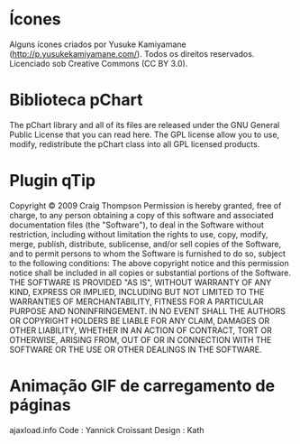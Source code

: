 Ícones
======
Alguns ícones criados por Yusuke Kamiyamane (http://p.yusukekamiyamane.com/). Todos os direitos reservados. Licenciado sob Creative Commons (CC BY 3.0).

Biblioteca pChart
=================
The pChart library and all of its files are released under the GNU General Public License that you can read here. The GPL license allow you to use, modify, redistribute the pChart class into all GPL licensed products. 

Plugin qTip
===========
Copyright © 2009 Craig Thompson
Permission is hereby granted, free of charge, to any person obtaining a copy of this software and associated documentation files (the "Software"), to deal in the Software without restriction, including without limitation the rights to use, copy, modify, merge, publish, distribute, sublicense, and/or sell copies of the Software, and to permit persons to whom the Software is furnished to do so, subject to the following conditions:
The above copyright notice and this permission notice shall be included in all copies or substantial portions of the Software.
THE SOFTWARE IS PROVIDED "AS IS", WITHOUT WARRANTY OF ANY KIND, EXPRESS OR IMPLIED, INCLUDING BUT NOT LIMITED TO THE WARRANTIES OF MERCHANTABILITY, FITNESS FOR A PARTICULAR PURPOSE AND NONINFRINGEMENT. IN NO EVENT SHALL THE AUTHORS OR COPYRIGHT HOLDERS BE LIABLE FOR ANY CLAIM, DAMAGES OR OTHER LIABILITY, WHETHER IN AN ACTION OF CONTRACT, TORT OR OTHERWISE, ARISING FROM, OUT OF OR IN CONNECTION WITH THE SOFTWARE OR THE USE OR OTHER DEALINGS IN THE SOFTWARE. 

Animação GIF de carregamento de páginas
=======================================
ajaxload.info
Code : Yannick Croissant
Design : Kath